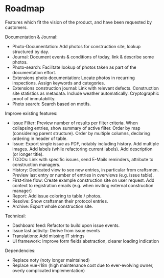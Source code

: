 # Roadmap

Features which fit the vision of the product, and have been requested by customers.

Documentation & Journal:
- Photo-Documentation: Add photos for construction site, lookup structured by day.
- Journal: Document events & conditions of today, link & describe some photos.
- Photo-search: Facilitate lookup of photos taken as part of the documentation effort.
- Extensions photo documentation: Locate photos in recurring inspections. Assign keywords and categories.
- Extensions construction journal: Link with relevant defects. Construction site statistics as metadata. Include weather automatically. Cryptographic proof of immutability.
- Photo search: Search based on motifs.

Improve existing features:
- Issue Filter: Preview number of results per filter criteria. When collapsing entries, show summary of active filter. Order by map (considering parent structure). Order by multiple columns, declaring ordering in header of table.
- Issue: Export single issue as PDF, notably including history. Add multiple images. Add labels (while refactoring current labels). Add description (or longer title).
- TODOs: Link with specific issues, send E-Mails reminders, attribute to construction managers.
- History: Dedicated view to see new entries, in particular from craftsmen. Preview last entry or number of entries in overviews (e.g. issue table). 
- First-time flow: Create example construction site on user request. Add context to registration emails (e.g. when inviting external construction manager)
- Report: Add issue coloring to table / photos.
- Resolve: Show craftsman their protocol entries.
- Archive: Export whole construction site.

Technical:
- Dashboard feed: Refactor to build upon issue events.
- Issue last activity: Derive from issue events
- Translations: Add missing IT strings
- UI framework: Improve form fields abstraction, clearer loading indication

Dependencies:
- Replace noty (noty longer maintained)
- Replace vue-i18n (high maintenance cost due to ever-evolving owner, overly complicated implementation)
